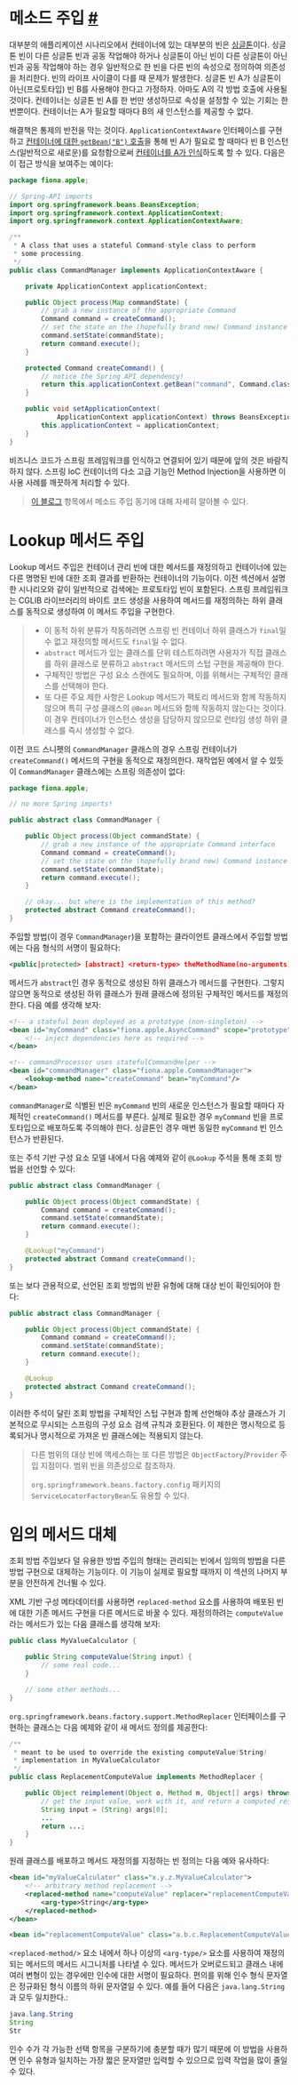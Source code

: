 # 메소드 주입 [#](https://docs.spring.io/spring-framework/reference/core/beans/dependencies/factory-method-injection.html)

대부분의 애플리케이션 시나리오에서 컨테이너에 있는 대부분의 빈은 [싱글톤](https://docs.spring.io/spring-framework/reference/core/beans/factory-scopes.html#beans-factory-scopes-singleton)이다. 싱글톤 빈이 다른 싱글톤 빈과 공동 작업해야 하거나 싱글톤이 아닌 빈이 다른 싱글톤이 아닌 빈과 공동 작업해야 하는 경우 일반적으로 한 빈을 다른 빈의 속성으로 정의하여 의존성을 처리한다. 빈의 라이프 사이클이 다를 때 문제가 발생한다. 싱글톤 빈 A가 싱글톤이 아닌(프로토타입) 빈 B를 사용해야 한다고 가정하자. 아마도 A의 각 방법 호출에 사용될 것이다. 컨테이너는 싱글톤 빈 A를 한 번만 생성하므로 속성을 설정할 수 있는 기회는 한 번뿐이다. 컨테이너는 A가 필요할 때마다 B의 새 인스턴스를 제공할 수 없다.

해결책은 통제의 반전을 막는 것이다. `ApplicationContextAware` 인터페이스를 구현하고 [컨테이너에 대한 `getBean("B")` 호출](https://docs.spring.io/spring-framework/reference/core/beans/basics.html#beans-factory-client)을 통해 빈 A가 필요로 할 때마다 빈 B 인스턴스(일반적으로 새로운)를 요청함으로써 [컨테이너를 A가 인식](https://docs.spring.io/spring-framework/reference/core/beans/factory-nature.html#beans-factory-aware)하도록 할 수 있다. 다음은 이 접근 방식을 보여주는 예이다:

```java
package fiona.apple;

// Spring-API imports
import org.springframework.beans.BeansException;
import org.springframework.context.ApplicationContext;
import org.springframework.context.ApplicationContextAware;

/**
 * A class that uses a stateful Command-style class to perform
 * some processing.
 */
public class CommandManager implements ApplicationContextAware {

	private ApplicationContext applicationContext;

	public Object process(Map commandState) {
		// grab a new instance of the appropriate Command
		Command command = createCommand();
		// set the state on the (hopefully brand new) Command instance
		command.setState(commandState);
		return command.execute();
	}

	protected Command createCommand() {
		// notice the Spring API dependency!
		return this.applicationContext.getBean("command", Command.class);
	}

	public void setApplicationContext(
			ApplicationContext applicationContext) throws BeansException {
		this.applicationContext = applicationContext;
	}
}
```

비즈니스 코드가 스프링 프레임워크를 인식하고 연결되어 있기 때문에 앞의 것은 바람직하지 않다. 스프링 IoC 컨테이너의 다소 고급 기능인 Method Injection을 사용하면 이 사용 사례를 깨끗하게 처리할 수 있다.

> [이 블로그](https://spring.io/blog/2004/08/06/method-injection) 항목에서 메소드 주입 동기에 대해 자세히 알아볼 수 있다.

# Lookup 메서드 주입

Lookup 메서드 주입은 컨테이너 관리 빈에 대한 메서드를 재정의하고 컨테이너에 있는 다른 명명된 빈에 대한 조회 결과를 반환하는 컨테이너의 기능이다. 이전 섹션에서 설명한 시나리오와 같이 일반적으로 검색에는 프로토타입 빈이 포함된다. 스프링 프레임워크는 CGLIB 라이브러리의 바이트 코드 생성을 사용하여 메서드를 재정의하는 하위 클래스를 동적으로 생성하여 이 메서드 주입을 구현한다.

> - 이 동적 하위 분류가 작동하려면 스프링 빈 컨테이너 하위 클래스가 `final`일 수 없고 재정의할 메서드도 `final`일 수 없다.
> - `abstract` 메서드가 있는 클래스를 단위 테스트하려면 사용자가 직접 클래스를 하위 클래스로 분류하고 `abstract` 메서드의 스텁 구현을 제공해야 한다.
> - 구체적인 방법은 구성 요소 스캔에도 필요하며, 이를 위해서는 구체적인 클래스를 선택해야 한다.
> - 또 다른 주요 제한 사항은 Lookup 메서드가 팩토리 메서드와 함께 작동하지 않으며 특히 구성 클래스의 `@Bean` 메서드와 함께 작동하지 않는다는 것이다. 이 경우 컨테이너가 인스턴스 생성을 담당하지 않으므로 런타임 생성 하위 클래스를 즉시 생성할 수 없다.

이전 코드 스니펫의 `CommandManager` 클래스의 경우 스프링 컨테이너가 `createCommand()` 메서드의 구현을 동적으로 재정의한다. 재작업된 예에서 알 수 있듯이 `CommandManager` 클래스에는 스프링 의존성이 없다:

```java
package fiona.apple;

// no more Spring imports!

public abstract class CommandManager {

	public Object process(Object commandState) {
		// grab a new instance of the appropriate Command interface
		Command command = createCommand();
		// set the state on the (hopefully brand new) Command instance
		command.setState(commandState);
		return command.execute();
	}

	// okay... but where is the implementation of this method?
	protected abstract Command createCommand();
}
```

주입할 방법(이 경우 `CommandManager`)을 포함하는 클라이언트 클래스에서 주입할 방법에는 다음 형식의 서명이 필요하다:

```xml
<public|protected> [abstract] <return-type> theMethodName(no-arguments);
```

메서드가 `abstract`인 경우 동적으로 생성된 하위 클래스가 메서드를 구현한다. 그렇지 않으면 동적으로 생성된 하위 클래스가 원래 클래스에 정의된 구체적인 메서드를 재정의한다. 다음 예를 생각해 보자:

```xml
<!-- a stateful bean deployed as a prototype (non-singleton) -->
<bean id="myCommand" class="fiona.apple.AsyncCommand" scope="prototype">
	<!-- inject dependencies here as required -->
</bean>

<!-- commandProcessor uses statefulCommandHelper -->
<bean id="commandManager" class="fiona.apple.CommandManager">
	<lookup-method name="createCommand" bean="myCommand"/>
</bean>
```

`commandManager`로 식별된 빈은 `myCommand` 빈의 새로운 인스턴스가 필요할 때마다 자체적인 `createCommand()` 메서드를 부른다. 실제로 필요한 경우 `myCommand` 빈을 프로토타입으로 배포하도록 주의해야 한다. 싱글톤인 경우 매번 동일한 `myCommand` 빈 인스턴스가 반환된다.

또는 주석 기반 구성 요소 모델 내에서 다음 예제와 같이 `@Lookup` 주석을 통해 조회 방법을 선언할 수 있다:

```java
public abstract class CommandManager {

	public Object process(Object commandState) {
		Command command = createCommand();
		command.setState(commandState);
		return command.execute();
	}

	@Lookup("myCommand")
	protected abstract Command createCommand();
}
```

또는 보다 관용적으로, 선언된 조회 방법의 반환 유형에 대해 대상 빈이 확인되어야 한다:

```java
public abstract class CommandManager {

	public Object process(Object commandState) {
		Command command = createCommand();
		command.setState(commandState);
		return command.execute();
	}

	@Lookup
	protected abstract Command createCommand();
}
```

이러한 주석이 달린 조회 방법을 구체적인 스텁 구현과 함께 선언해야 추상 클래스가 기본적으로 무시되는 스프링의 구성 요소 검색 규칙과 호환된다. 이 제한은 명시적으로 등록되거나 명시적으로 가져온 빈 클래스에는 적용되지 않는다.

> 다른 범위의 대상 빈에 액세스하는 또 다른 방법은 `ObjectFactory`/`Provider` 주입 지점이다. 범위 빈을 의존성으로 참조하자.
>
> `org.springframework.beans.factory.config` 패키지의 `ServiceLocatorFactoryBean`도 유용할 수 있다.

# 임의 메서드 대체

조회 방법 주입보다 덜 유용한 방법 주입의 형태는 관리되는 빈에서 임의의 방법을 다른 방법 구현으로 대체하는 기능이다. 이 기능이 실제로 필요할 때까지 이 섹션의 나머지 부분을 안전하게 건너뛸 수 있다.

XML 기반 구성 메타데이터를 사용하면 `replaced-method` 요소를 사용하여 배포된 빈에 대한 기존 메서드 구현을 다른 메서드로 바꿀 수 있다. 재정의하려는 `computeValue`라는 메서드가 있는 다음 클래스를 생각해 보자:

```java
public class MyValueCalculator {

	public String computeValue(String input) {
		// some real code...
	}

	// some other methods...
}
```

`org.springframework.beans.factory.support.MethodReplacer` 인터페이스를 구현하는 클래스는 다음 예제와 같이 새 메서드 정의를 제공한다:

```java
/**
 * meant to be used to override the existing computeValue(String)
 * implementation in MyValueCalculator
 */
public class ReplacementComputeValue implements MethodReplacer {

	public Object reimplement(Object o, Method m, Object[] args) throws Throwable {
		// get the input value, work with it, and return a computed result
		String input = (String) args[0];
		...
		return ...;
	}
}
```

원래 클래스를 배포하고 메서드 재정의를 지정하는 빈 정의는 다음 예와 유사하다:

```xml
<bean id="myValueCalculator" class="x.y.z.MyValueCalculator">
	<!-- arbitrary method replacement -->
	<replaced-method name="computeValue" replacer="replacementComputeValue">
		<arg-type>String</arg-type>
	</replaced-method>
</bean>

<bean id="replacementComputeValue" class="a.b.c.ReplacementComputeValue"/>
```

`<replaced-method/>` 요소 내에서 하나 이상의 `<arg-type/>` 요소를 사용하여 재정의되는 메서드의 메서드 시그니처를 나타낼 수 있다. 메서드가 오버로드되고 클래스 내에 여러 변형이 있는 경우에만 인수에 대한 서명이 필요하다. 편의를 위해 인수 형식 문자열은 정규화된 형식 이름의 하위 문자열일 수 있다. 예를 들어 다음은 `java.lang.String`과 모두 일치한다.:

```java
java.lang.String
String
Str
```

인수 수가 각 가능한 선택 항목을 구분하기에 충분할 때가 많기 때문에 이 방법을 사용하면 인수 유형과 일치하는 가장 짧은 문자열만 입력할 수 있으므로 입력 작업을 많이 줄일 수 있다.